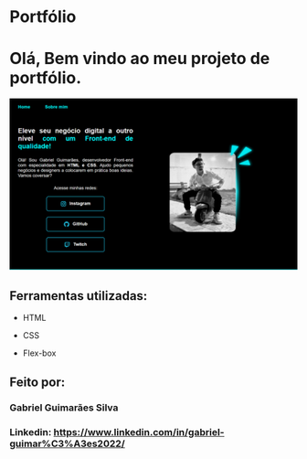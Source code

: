 # Portfólio 

# Olá, Bem vindo ao meu projeto de portfólio.

![image](https://github.com/GabrielGuimaraesSilva/my-first-portfolio/blob/main/image.png)

## Ferramentas utilizadas:

* HTML

* CSS

* Flex-box

## Feito por:

### Gabriel Guimarães Silva

### Linkedin: https://www.linkedin.com/in/gabriel-guimar%C3%A3es2022/
